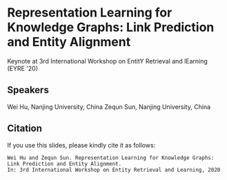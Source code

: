# Representation Learning for Knowledge Graphs: Link Prediction and Entity Alignment

Keynote at 3rd International Workshop on EntitY Retrieval and lEarning (EYRE '20)

## Speakers

Wei Hu, Nanjing University, China
Zequn Sun, Nanjing University, China

## Citation
If you use this slides, please kindly cite it as follows:    
```
Wei Hu and Zequn Sun. Representation Learning for Knowledge Graphs: Link Prediction and Entity Alignment. 
In: 3rd International Workshop on Entity Retrieval and Learning, 2020
